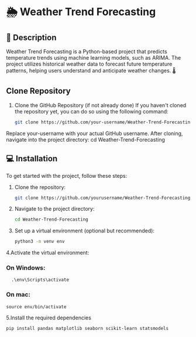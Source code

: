 # 🌦️ Weather Trend Forecasting

## 📖 Description
Weather Trend Forecasting is a Python-based project that predicts temperature trends using machine learning models, such as ARIMA. The project utilizes historical weather data to forecast future temperature patterns, helping users understand and anticipate weather changes. 🌡️

## Clone Repository
1. Clone the GitHub Repository (if not already done)
If you haven't cloned the repository yet, you can do so using the following command:
   ```bash
   git clone https://github.com/your-username/Weather-Trend-Forecasting.git

Replace your-username with your actual GitHub username.
After cloning, navigate into the project directory:
cd Weather-Trend-Forecasting

## 💻 Installation

To get started with the project, follow these steps:

1. Clone the repository:
   ```bash
   git clone https://github.com/yourusername/Weather-Trend-Forecasting.git

2. Navigate to the project directory:
   ```bash
   cd Weather-Trend-Forecasting

3. Set up a virtual environment (optional but recommended):
   ```bash
   python3 -m venv env

4.Activate the virtual environment:
### On Windows:
      .\env\Scripts\activate
### On mac:
    source env/bin/activate

5.Install the required dependencies
   ```bash
   pip install pandas matplotlib seaborn scikit-learn statsmodels



    
